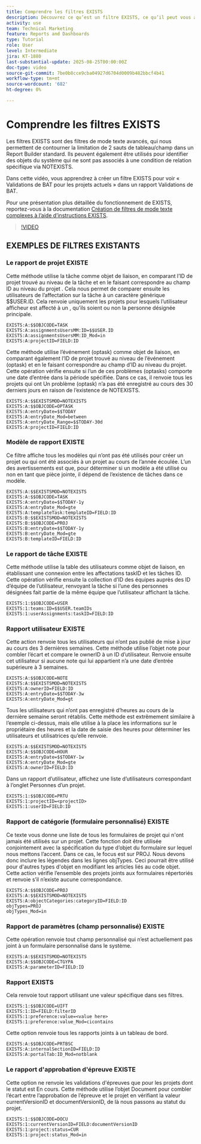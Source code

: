 ```yaml
---
title: Comprendre les filtres EXISTS
description: Découvrez ce qu’est un filtre EXISTS, ce qu’il peut vous apporter et comment en créer un à partir de zéro. Consultez également de nombreux exemples utiles de filtres EXISTS.
activity: use
team: Technical Marketing
feature: Reports and Dashboards
type: Tutorial
role: User
level: Intermediate
jira: KT-1880
last-substantial-update: 2025-08-25T00:00:00Z
doc-type: video
source-git-commit: 7be0b8cce9cba04927d6704d0009b482bbcf4b41
workflow-type: tm+mt
source-wordcount: '682'
ht-degree: 0%

---
```


# Comprendre les filtres EXISTS

Les filtres EXISTS sont des filtres de mode texte avancés, qui nous permettent de contourner la limitation de 2 sauts de tableau/champ dans un Report Builder standard. Ils peuvent également être utilisés pour identifier des objets du système qui ne sont pas associés à une condition de relation spécifique via NOTEXISTS.

Dans cette vidéo, vous apprendrez à créer un filtre EXISTS pour voir « Validations de BAT pour les projets actuels » dans un rapport Validations de BAT.

Pour une présentation plus détaillée du fonctionnement de EXISTS, reportez-vous à la documentation [Création de filtres de mode texte complexes à l’aide d’instructions EXISTS](https://experienceleague.adobe.com/fr/docs/workfront/using/reporting/reports/text-mode/create-complex-text-mode-filters-using-exists-statements).

>[!VIDEO](https://video.tv.adobe.com/v/3471181/?quality=12&learn=on&enablevpops)

## EXEMPLES DE FILTRES EXISTANTS

### Le rapport de projet EXISTE

Cette méthode utilise la tâche comme objet de liaison, en comparant l’ID de projet trouvé au niveau de la tâche et en le faisant correspondre au champ ID au niveau du projet . Cela nous permet de comparer ensuite les utilisateurs de l’affectation sur la tâche à un caractère générique $$USER.ID. Cela renvoie uniquement les projets pour lesquels l’utilisateur afficheur est affecté à un
, qu’ils soient ou non la personne désignée principale.

```
EXISTS:A:$$OBJCODE=TASK
EXISTS:A:assignmentsUsersMM:ID=$$USER.ID
EXISTS:A:assignmentsUsersMM:ID_Mod=in
EXISTS:A:projectID=FIELD:ID
```


Cette méthode utilise l’événement (optask) comme objet de liaison, en comparant également l’ID de projet trouvé au niveau de l’événement (optask) et en le faisant correspondre au champ d’ID au niveau du projet. Cette opération vérifie ensuite si l’un de ces problèmes (optasks) comporte une date d’entrée dans la période spécifiée. Dans ce cas, il renvoie tous les projets qui ont
Un problème (optask) n’a pas été enregistré au cours des 30 derniers jours en raison de l’existence de NOTEXISTS.

```
EXISTS:A:$$EXISTSMOD=NOTEXISTS
EXISTS:A:$$OBJCODE=OPTASK
EXISTS:A:entryDate=$$TODAY
EXISTS:A:entryDate_Mod=between
EXISTS:A:entryDate_Range=$$TODAY-30d
EXISTS:A:projectID=FIELD:ID
```

### Modèle de rapport EXISTE

Ce filtre affiche tous les modèles qui n’ont pas été utilisés pour créer un projet ou qui ont été associés à un projet au cours de l’année écoulée. L’un des avertissements est que, pour déterminer si un modèle a été utilisé ou non en tant que pièce jointe, il dépend de l’existence de tâches dans ce modèle.

```
EXISTS:A:$$EXISTSMOD=NOTEXISTS
EXISTS:A:$$OBJCODE=TASK
EXISTS:A:entryDate=$$TODAY-1y
EXISTS:A:entryDate_Mod=gte
EXISTS:A:templateTask:templateID=FIELD:ID
EXISTS:B:$$EXISTSMOD=NOTEXISTS
EXISTS:B:$$OBJCODE=PROJ
EXISTS:B:entryDate=$$TODAY-1y
EXISTS:B:entryDate_Mod=gte
EXISTS:B:templateID=FIELD:ID
```

### Le rapport de tâche EXISTE

Cette méthode utilise la table des utilisateurs comme objet de liaison, en établissant une connexion entre les affectations taskID et les tâches ID. Cette opération vérifie ensuite la collection d’ID des équipes auprès des ID d’équipe de l’utilisateur, renvoyant la tâche si l’une des personnes désignées fait partie de la même équipe que l’utilisateur affichant la tâche.

```
EXISTS:1:$$OBJCODE=USER
EXISTS:1:teams:ID=$$USER.teamIDs
EXISTS:1:userAssignments:taskID=FIELD:ID
```

### Rapport utilisateur EXISTE

Cette action renvoie tous les utilisateurs qui n’ont pas publié de mise à jour au cours des 3 dernières semaines. Cette méthode utilise l’objet note pour combler l’écart et compare le ownerID à un ID d’utilisateur. Renvoie ensuite cet utilisateur si aucune note qui lui appartient n’a une date d’entrée supérieure à 3 semaines.

```
EXISTS:A:$$OBJCODE=NOTE
EXISTS:A:$$EXISTSMOD=NOTEXISTS
EXISTS:A:ownerID=FIELD:ID
EXISTS:A:entryDate=$$TODAY-3w
EXISTS:A:entryDate_Mod=gt
```

Tous les utilisateurs qui n’ont pas enregistré d’heures au cours de la dernière semaine seront rétablis. Cette méthode est extrêmement similaire à l’exemple ci-dessus, mais elle utilise à la place les informations sur le propriétaire des heures et la date de saisie des heures pour déterminer les utilisateurs et utilisatrices qu’elle renvoie.

```
EXISTS:A:$$EXISTSMOD=NOTEXISTS
EXISTS:A:$$OBJCODE=HOUR
EXISTS:A:entryDate=$$TODAY-1w
EXISTS:A:entryDate_Mod=gte
EXISTS:A:ownerID=FIELD:ID
```

Dans un rapport d’utilisateur, affichez une liste d’utilisateurs correspondant à l’onglet Personnes d’un projet.

```
EXISTS:1:$$OBJCODE=PRTU
EXISTS:1:projectID=<projectID>
EXISTS:1:userID=FIELD:ID
```

### Rapport de catégorie (formulaire personnalisé) EXISTE

Ce texte vous donne une liste de tous les formulaires de projet qui n&#39;ont jamais été utilisés sur un projet. Cette fonction doit être utilisée conjointement avec la spécification du type d’objet du formulaire sur lequel nous mettons l’accent. Dans ce cas, le focus est sur PROJ. Nous devons donc inclure les légendes dans les lignes objTypes. Ceci pourrait être utilisé
pour d&#39;autres types d&#39;objet en modifiant les articles liés au code objet. Cette action vérifie l’ensemble des projets joints aux formulaires répertoriés et renvoie s’il n’existe aucune correspondance.

```
EXISTS:A:$$OBJCODE=PROJ
EXISTS:A:$$EXISTSMOD=NOTEXISTS
EXISTS:A:objectCategories:categoryID=FIELD:ID
objTypes=PROJ
objTypes_Mod=in
```

### Rapport de paramètres (champ personnalisé) EXISTE

Cette opération renvoie tout champ personnalisé qui n’est actuellement pas joint à un formulaire personnalisé dans le système.

```
EXISTS:A:$$EXISTSMOD=NOTEXISTS
EXISTS:A:$$OBJCODE=CTGYPA
EXISTS:A:parameterID=FIELD:ID
```

### Rapport EXISTS

Cela renvoie tout rapport utilisant une valeur spécifique dans ses filtres.

```
EXISTS:1:$$OBJCODE=UIFT
EXISTS:1:ID=FIELD:filterID
EXISTS:1:preference:value=<value here>
EXISTS:1:preference:value_Mod=cicontains
```

Cette option renvoie tous les rapports joints à un tableau de bord.

```
EXISTS:A:$$OBJCODE=PRTBSC
EXISTS:A:internalSectionID=FIELD:ID
EXISTS:A:portalTab:ID_Mod=notblank
```

### Le rapport d&#39;approbation d&#39;épreuve EXISTE

Cette option ne renvoie les validations d&#39;épreuves que pour les projets dont le statut est En cours. Cette méthode utilise l’objet Document pour combler l’écart entre l’approbation de l’épreuve et le projet en vérifiant la valeur currentVersionID et documentVersionID, de là nous passons au statut du projet.

```
EXISTS:1:$$OBJCODE=DOCU
EXISTS:1:currentVersionID=FIELD:documentVersionID
EXISTS:1:project:status=CUR
EXISTS:1:project:status_Mod=in
```
